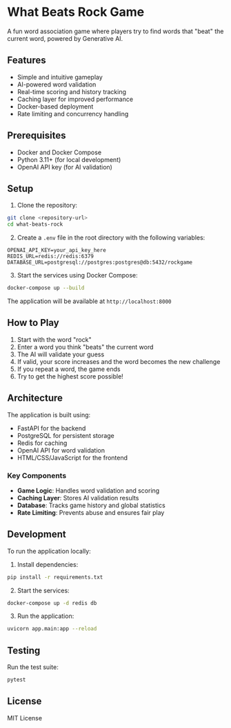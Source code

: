 # What Beats Rock Game

A fun word association game where players try to find words that "beat" the current word, powered by Generative AI.

## Features

- Simple and intuitive gameplay
- AI-powered word validation
- Real-time scoring and history tracking
- Caching layer for improved performance
- Docker-based deployment
- Rate limiting and concurrency handling

## Prerequisites

- Docker and Docker Compose
- Python 3.11+ (for local development)
- OpenAI API key (for AI validation)

## Setup

1. Clone the repository:
```bash
git clone <repository-url>
cd what-beats-rock
```

2. Create a `.env` file in the root directory with the following variables:
```
OPENAI_API_KEY=your_api_key_here
REDIS_URL=redis://redis:6379
DATABASE_URL=postgresql://postgres:postgres@db:5432/rockgame
```

3. Start the services using Docker Compose:
```bash
docker-compose up --build
```

The application will be available at `http://localhost:8000`

## How to Play

1. Start with the word "rock"
2. Enter a word you think "beats" the current word
3. The AI will validate your guess
4. If valid, your score increases and the word becomes the new challenge
5. If you repeat a word, the game ends
6. Try to get the highest score possible!

## Architecture

The application is built using:
- FastAPI for the backend
- PostgreSQL for persistent storage
- Redis for caching
- OpenAI API for word validation
- HTML/CSS/JavaScript for the frontend

### Key Components

- **Game Logic**: Handles word validation and scoring
- **Caching Layer**: Stores AI validation results
- **Database**: Tracks game history and global statistics
- **Rate Limiting**: Prevents abuse and ensures fair play

## Development

To run the application locally:

1. Install dependencies:
```bash
pip install -r requirements.txt
```

2. Start the services:
```bash
docker-compose up -d redis db
```

3. Run the application:
```bash
uvicorn app.main:app --reload
```

## Testing

Run the test suite:
```bash
pytest
```

## License

MIT License 